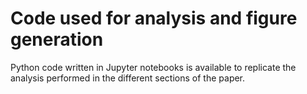 # Code used for analysis and figure generation

Python code written in Jupyter notebooks is available to replicate the analysis performed in the different sections of the paper.
